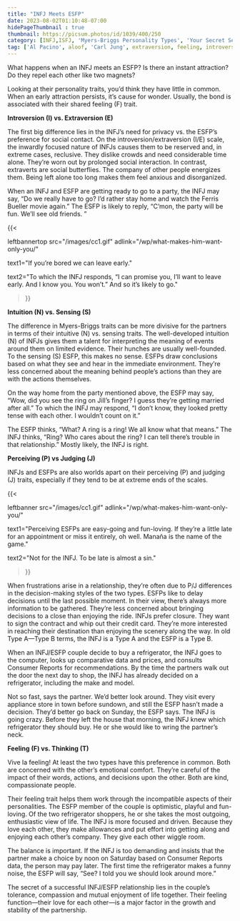 ```yaml
---
title: "INFJ Meets ESFP"
date: 2023-08-02T01:10:48-07:00
hidePageThumbnail : true 
thumbnail: https://picsum.photos/id/1039/400/250
category: [INFJ,ISFJ, 'Myers-Briggs Personality Types', 'Your Secret Self']
tag: ['Al Pacino', aloof, 'Carl Jung', extraversion, feeling, introversion, introvert, judging, MBTI, Myers-Briggs, perceiving, personality, personality type, psychology, relationships, thinking, 'Tiger Woods']
---
```


What happens when an INFJ meets an ESFP? Is there an instant attraction? Do they repel each other like two magnets?

Looking at their personality traits, you’d think they have little in common. When an early attraction persists, it’s cause for wonder. Usually, the bond is associated with their shared feeling (F) trait.

**Introversion (I) vs. Extraversion (E)**

The first big difference lies in the INFJ’s need for privacy vs. the ESFP’s preference for social contact. On the introversion/extraversion (I/E) scale, the inwardly focused nature of INFJs causes them to be reserved and, in extreme cases, reclusive. They dislike crowds and need considerable time alone. They’re worn out by prolonged social interaction. In contrast, extraverts are social butterflies. The company of other people energizes them. Being left alone too long makes them feel anxious and disorganized.

When an INFJ and ESFP are getting ready to go to a party, the INFJ may say, “Do we really have to go? I’d rather stay home and watch the Ferris Bueller movie again.” The ESFP is likely to reply, “C’mon, the party will be fun. We’ll see old friends. ”

{{< 

leftbannertop src="/images/cc1.gif" adlink="/wp/what-makes-him-want-only-you/"  

text1="If you’re bored we can leave early." 

text2="To which the INFJ responds, “I can promise you, I’ll want to leave early. And I know you. You won’t.” And so it’s likely to go."

>}}

**Intuition (N) vs. Sensing (S)**

The difference in Myers-Briggs traits can be more divisive for the partners in terms of their intuitive (N) vs. sensing traits. The well-developed intuition (N) of INFJs gives them a talent for interpreting the meaning of events around them on limited evidence. Their hunches are usually well-founded. To the sensing (S) ESFP, this makes no sense. ESFPs draw conclusions based on what they see and hear in the immediate environment. They’re less concerned about the meaning behind people’s actions than they are with the actions themselves.

On the way home from the party mentioned above, the ESFP may say, “Wow, did you see the ring on Jill’s finger? I guess they’re getting married after all.” To which the INFJ may respond, “I don’t know, they looked pretty tense with each other. I wouldn’t count on it.”

The ESFP thinks, “What? A ring is a ring! We all know what that means.” The INFJ thinks, “Ring? Who cares about the ring? I can tell there’s trouble in that relationship.” Mostly likely, the INFJ is right.

**Perceiving (P) vs Judging (J)**

INFJs and ESFPs are also worlds apart on their perceiving (P) and judging (J) traits, especially if they tend to be at extreme ends of the scales. 

{{< 

leftbanner src="/images/cc1.gif" adlink="/wp/what-makes-him-want-only-you/"  

text1="Perceiving ESFPs are easy-going and fun-loving. If they’re a little late for an appointment or miss it entirely, oh well. Manaña is the name of the game." 

text2="Not for the INFJ. To be late is almost a sin."

>}} 

When frustrations arise in a relationship, they’re often due to P/J differences in the decision-making styles of the two types. ESFPs like to delay decisions until the last possible moment. In their view, there’s always more information to be gathered. They’re less concerned about bringing decisions to a close than enjoying the ride. INFJs prefer closure. They want to sign the contract and whip out their credit card. They’re more interested in reaching their destination than enjoying the scenery along the way. In old Type A—Type B terms, the INFJ is a Type A and the ESFP is a Type B.

When an INFJ/ESFP couple decide to buy a refrigerator, the INFJ goes to the computer, looks up comparative data and prices, and consults Consumer Reports for  recommendations. By the time the partners walk out the door the next day to shop, the INFJ has already decided on a refrigerator, including the make and model.

Not so fast, says the partner. We’d better look around. They visit every appliance store in town before sundown, and still the ESFP hasn’t made a decision. They’d better go back on Sunday, the ESFP says. The INFJ is going crazy. Before they left the house that morning, the INFJ knew which refrigerator they should buy. He or she would like to wring the partner’s neck.

**Feeling (F) vs. Thinking (T)**

Vive la feeling! At least the two types have this preference in common. Both are concerned with the other’s emotional comfort. They’re careful of the impact of their words, actions, and decisions upon the other. Both are kind, compassionate people.

Their feeling trait helps them work through the incompatible aspects of their personalities. The ESFP member of the couple is optimistic, playful and fun-loving. Of the two refrigerator shoppers, he or she takes the most outgoing, enthusiastic view of life. The INFJ is more focused and driven. Because they love each other, they make allowances and put effort into getting along and enjoying each other’s company. They give each other wiggle room.

The balance is important. If the INFJ is too demanding and insists that the partner make a choice by noon on Saturday based on Consumer Reports data, the person may pay later. The first time the refrigerator makes a funny noise, the ESFP will say, “See? I told you we should look around more.”

The secret of a successful INFJ/ESFP relationship lies in the couple’s tolerance, compassion and mutual enjoyment of life together. Their feeling function—their love for each other—is a major factor in the growth and stability of the partnership.

